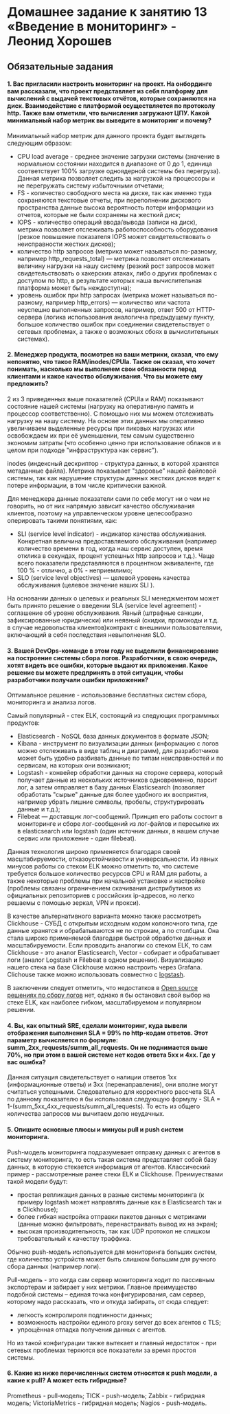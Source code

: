 # Домашнее задание к занятию 13 «Введение в мониторинг» - Леонид Хорошев

## Обязательные задания

#### 1. Вас пригласили настроить мониторинг на проект. На онбординге вам рассказали, что проект представляет из себя платформу для вычислений с выдачей текстовых отчётов, которые сохраняются на диск. Взаимодействие с платформой осуществляется по протоколу http. Также вам отметили, что вычисления загружают ЦПУ. Какой минимальный набор метрик вы выведите в мониторинг и почему?

Минимальный набор метрик для данного проекта будет выглядеть следующим образом:
- CPU load average - среднее значение загрузки системы (значение в нормальном состоянии находится в диапазоне от 0 до 1, единица соответствует 100% загрузке одноядерной системы без перегруза). Данная метрика позволяет следить за нагрузкой на процессоры и не перегружать систему избыточными отчетами;
- FS - количество свободного места на диске, так как именно туда сохраняются текстовые отчеты, при переполнении дискового пространства данные высока вероятность потери информации из отчетов, которые не были сохранены на жесткий диск;
- IOPS - количество операций ввода/вывода (записи на диск), метрика позволяет отслеживать работоспособность оборудования (резкое повышение показателя IOPS может свидетельствовать о неисправности жестких дисков);
- количество http запросов (метрика может называться по-разному, например http_requests_total)  — метрика позволяет отслеживать величину нагрузки на нашу систему (резкий рост запросов может свидетельствовать о хакерских атаках, либо о других проблемах с доступом по http, в результате которых наша вычислительная платформа может быть неждоступна);
- уровень ошибок при http запросах (метрика может называться по-разному, например http_errors) — количество или частота неуспешно выполненных запросов, например, ответ 500 от HTTP-сервера (логика использования аналогична предыдущему пункту, большое количество ошибок при соединении свидетельствует о сетевых проблемах, а также о возможных сбоях в вычислительных системах).


#### 2. Менеджер продукта, посмотрев на ваши метрики, сказал, что ему непонятно, что такое RAM/inodes/CPUla. Также он сказал, что хочет понимать, насколько мы выполняем свои обязанности перед клиентами и какое качество обслуживания. Что вы можете ему предложить?

2 из 3 приведенных выше показателей  (CPUla и RAM) показывают состояние нашей системы (нагрузку на оперативную память и процессор соответственно). С помощью них мы можем отслеживать нагрузку на нашу систему. На основе этих данных мы оперативно увеличиваем выделенные ресурсы при пиковых нагрузках или освобождаем их при её уменьшении, тем самым существенно экономим затраты (что особенно ценно при использование облаков и в целом при подходе "инфраструктура как сервис").

inodes (индексный дескриптор -  структура данных, в которой хранятся метаданные файла). Метрика показывает "здоровье" нашей файловой системы, так как нарушение структуры данных жестких дисков ведет к потере информации, в том числе критически важной.

Для менеджера данные показатели сами по себе могут ни о чем не говорить, но от них напрямую зависит качество обслуживания клиентов, поэтому на управленческом уровне целесообразно оперировать такими понятиями, как:
- SLI (service level indicator) - индикатор качества обслуживания. Конкретная величина предоставляемого обслуживания (например количество времени в год, когда наш сервис доступен, время отклика в секундах, процент успешных http запросов и т.д.). Чаще всего показатели представляются в процентном эквиваленте, где 100 % - отлично, а 0% - неприемлимо;
- SLO (service level objectives) — целевой уровень качества обслуживания (целевое значение наших SLI ).

На основании данных о целевых и реальных SLI менеджментом может быть принято решение о введении SLA (service level agreement) - соглашение об уровне обслуживания. Явный (штрафные санкции, зафиксированные юридически) или неявный (скидки, промокоды и т.д. в случае недовольства клиентов)контракт с внешними пользователями, включающий в себя последствия невыполнения SLO. 

#### 3. Вашей DevOps-команде в этом году не выделили финансирование на построение системы сбора логов. Разработчики, в свою очередь, хотят видеть все ошибки, которые выдают их приложения. Какое решение вы можете предпринять в этой ситуации, чтобы разработчики получали ошибки приложения?

Оптимальное решение - использование бесплатных систем сбора, мониторинга и анализа логов.

Самый популярный - стек ELK, состоящий из следующих программных продуктов:
- Elasticsearch - NoSQL база данных документов в формате JSON;
- Kibana - инструмент по визуализации данных (информацию с логов можно отслеживать в виде таблиц и диаграмм), для разработчиков может быть удобно разбивать данные по типам неисправностей и по сервисам, на которых они возникают;
- Logstash - конвейер обработки данных на стороне сервера, который получает данные из нескольких источников одновременно, парсит лог, а затем отправляет в базу данных Elasticsearch (позволяет обработать "сырые" данные для более удобного их восприятия, например убрать лишние символы, пробелы, структурировать данные и т.д.);
- Filebeat — доставщик лог-сообщений. Принцип его работы состоит в мониторинге и сборе лог-сообщений из лог-файлов и пересылке их в elasticsearch или logstash (один источник данных, в нашем случае сервис или приложение - один filebeat).

Данная технология широко применяется благодаря своей масштабируемости, отказоустойчивости и универсальности. Из явных минусов работы со стеком ELK можно отметить то, что системе требуется большое количество ресурсов CPU и RAM для работы, а также некоторые проблемы при начальной установке и настройке (проблемы cвязаны ограничением скачивания дистрибутивов из официальных репозиториев с российских ip-адресов, но легко решаемы с помошью зеркал, VPN и прокси).

В качестве альтернативного варианта можно также рассмотреть Clickhouse - СУБД с открытым исходным кодом колоночного типа, где данные хранятся и обрабатываются не по строкам, а по столбцам. Она стала широко применяемой благодаря быстрой обработке данных и масштабируемости. Если проводить аналогии со стеком ELK, то сам Clickhouse - это аналог Elasticsearch, Vector - собирает и обрабатывает логи (аналог Logstash и Filebeat в одном решении). Визуализацию нашего стека на базе Clickhouse можно настроить через Grafana. Clichouse также можно использовать совместно с [logstash](https://habr.com/ru/companies/crosstech/articles/546140/).

В заключении следует отметить, что недостатков в [Open source решениях по сбору логов](https://logit.io/blog/post/open-source-logging-tools/) нет, однако я бы остановил свой выбор на стеке ELK, как наиболее гибком, масштабируемом и популярном решении.



#### 4. Вы, как опытный SRE, сделали мониторинг, куда вывели отображения выполнения SLA = 99% по http-кодам ответов. Этот параметр вычисляется по формуле: summ_2xx_requests/summ_all_requests. Он не поднимается выше 70%, но при этом в вашей системе нет кодов ответа 5xx и 4xx. Где у вас ошибка?

Данная ситуация свидетельствует о налиции ответов 1xx (информационные ответы) и 3xx (перенаправления), они вполне могут считаться успешными. Следовательно для корректного рассчета SLA по данному показателю я бы использовал следующую формулу - SLA = 1-(summ_5xx_4хх_requests/summ_all_requests). То есть из общего количества запросов мы вычитаем долю неудачных.

#### 5. Опишите основные плюсы и минусы pull и push систем мониторинга.

Push-модель мониторинга подразумевает отправку данных с агентов в систему мониторинга, то есть такая система представляет собой базу данных, в которую стекается информация от агентов. Классический пример - рассмотренные ранее стеки ELK и Clickhouse. Преимуествами такой модели будут:
- простая репликация данных в разные системы мониторинга (к примеру logstash может направлять данные как в Elasticsearch так и в Clickhouse);
- более гибкая настройка отправки пакетов данных с метриками (данные можно фильтровать, перенастраивать вывод их на экран);
- высокая производительность, так как UDP протокол не слишком требовательный к качеству траффика.
  
Обычно push-модель используется для мониторинга больших систем, где количество устройств может быть слишком большим для ручного сбора данных (например логи).

Pull-модель - это когда сам сервер мониторинга ходит по пассивным экспортерам и забирает у них метрики. Главное преимущество подобной системы – единая точка конфигурирования, сам сервер, которому надо рассказать, что и откуда забирать, от сюда следует:
- легкость контролироля подлинности данных;
- возможность настройки единого proxy server до всех агентов с TLS;
- упрощённая отладка получения данных с агентов.
  
Но из такой конфигурации также вытекает и главный недостаток - при сетевых проблемах теряются все показатели за время простоя системы. 

#### 6. Какие из ниже перечисленных систем относятся к push модели, а какие к pull? А может есть гибридные?

Prometheus - pull-модель;
TICK - push-модель;
Zabbix -  гибридная модель;
VictoriaMetrics -  гибридная модель;
Nagios - push-модель.


